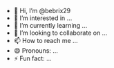 - 👋 Hi, I’m @bebrix29
- 👀 I’m interested in ...
- 🌱 I’m currently learning ...
- 💞️ I’m looking to collaborate on ...
- 📫 How to reach me ...
- 😄 Pronouns: ...
- ⚡ Fun fact: ...

<!---
bebrix29/bebrix29 is a ✨ special ✨ repository because its `README.md` (this file) appears on your GitHub profile.
You can click the Preview link to take a look at your changes.
--->

